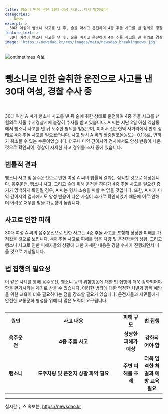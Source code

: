 ```yaml
---
title: 뺑소니 만취 운전 30대 여성 사고...다시 발생했다!
categories:
  - News
excerpt: >
  30대 여성이 뺑소니 사고를 낸 후, 술을 마시고 운전하여 4중 추돌 사고를 낸 혐의로 경찰에 붙잡혔습니다. A 씨는 뺑소니 사고 이후 도주하다가 술에 취해 사고를 낸 것으로 확인됐으며, 혈중알코올농도는 0.1%이었고 면허가 취소된 상태였습니다. 또한 마약 간이시약 검사에서 양성 반응이 나온 것으로 전해졌습니다. 현재 경찰은 사고 경위를 조사 중에 있습니다.
feature_text: >
  30대 여성이 뺑소니 사고를 낸 후, 술을 마시고 운전하여 4중 추돌 사고를 낸 혐의로 경찰에 붙잡혔습니다. A 씨는 뺑소니 사고 이후 도주하다가 술에 취해 사고를 낸 것으로 확인됐으며, 혈중알코올농도는 0.1%이었고 면허가 취소된 상태였습니다. 또한 마약 간이시약 검사에서 양성 반응이 나온 것으로 전해졌습니다. 현재 경찰은 사고 경위를 조사 중에 있습니다.
image: 'https://newsdao.kr/res/images/meta/newsdao_breakingnews.jpg'
---
```


<p><img src="https://newsdao.kr/res/images/meta/newsdao_breakingnews.jpg" alt="ontimetimes 속보" /></p>

<h1>뺑소니로 인한 술취한 운전으로 사고를 낸 30대 여성, 경찰 수사 중</h1>

<p data-ke-size="size16">&nbsp;</p>

<p>30대 여성 A 씨가 뺑소니 사고를 낸 뒤 술에 취한 상태로 운전하여 4중 추돌 사고를 낸 혐의로 서울 수서경찰서에 붙잡혀 수사를 받고 있습니다. A 씨는 지난 2일 아침 역삼동에서 뺑소니 사고를 낸 뒤 도주한 혐의를 받았으며, 이어서 신논현역 사거리에서 만취 상태로 4중 추돌 사고를 일으켰습니다. 사고 당시 A 씨의 혈중알코올농도는 0.1％로, 면허가 취소될 수 있는 수준이었습니다. 더구나 마약 간이시약 검사에서도 양성 반응이 나온 것으로 확인되어, 경찰이 자세한 사고 경위를 조사 중에 있습니다.</p>

<p data-ke-size="size16"></p>

<h2 data-ke-size="size26">법률적 결과</h2>

<p data-ke-size="size16">뺑소니 사고 및 음주운전으로 인한 여성 A 씨의 법률적 결과는 심각할 것으로 예상됩니다. 음주운전, 뺑소니 사고, 그리고 술에 취해 운전을 하다가 4중 추돌 사고를 일으킨 증거가 명백하게 확인될 경우, A 씨는 형사 소송을 피할 수 없을 것입니다. 또한, A 씨가 마약 간이시약 검사에서도 양성 반응이 나온 사실이 추가로 확인되었기 때문에 이로 인해 더 어려운 처우를 받을 가능성이 높습니다.</p>

<h2 data-ke-size="size26">사고로 인한 피해</h2>

<p data-ke-size="size16">30대 여성 A 씨의 음주운전으로 인한 사고는 4중 추돌 사고를 포함해 상당한 피해를 가져왔을 것으로 보입니다. 4중 추돌 사고로 피해를 입은 차량 및 운전자들의 상황, 그리고 뺑소니 사고로 인한 피해자들의 상황에 대한 자세한 내용은 경찰 수사가 진행되면서 나올 것으로 예상됩니다.</p>

<h2 data-ke-size="size26">법 집행의 필요성</h2>

<p data-ke-size="size16">이 같은 사례를 통해 음주운전, 뺑소니 등의 위험행동에 대한 법 집행이 더욱 강화되어야 함을 환기시키는 계기로 삼을 수 있습니다. 이러한 범죄에 대한 엄정한 처벌과 함께 예방을 위한 교육이 더욱 필요하다는 점을 강조할 필요가 있습니다. 운전자들과 시민들에게 안전한 교통문화 형성을 위해 더 많은 노력이 요구됩니다.</p>

<p data-ke-size="size16"></p>

<table>
  <caption></caption>
  <colgroup>
  <col width="92" />
  <col width="469" />
  <col width="89" />
  <col width="92" />
  </colgroup>
  <tbody>
    <tr>
      <td style="text-align: center; height: 17px;"><b>원인</b></td>
      <td style="text-align: center; height: 17px;"><b>사고 내용</b></td>
      <td style="text-align: center; height: 17px;"><b>피해 규모</b></td>
      <td style="text-align: center; height: 17px;"><b>법 집행</b></td>
    </tr>
    <tr>
      <td style="text-align: center; height: 17px;"><b>음주운전</b></td>
      <td style="text-align: center; height: 17px;"><b>4중 추돌 사고</b></td>
      <td style="text-align: center; height: 17px;"><b>상당한 피해가 예상</b></td>
      <td style="text-align: center; height: 17px;"><b>강화되어야 함</b></td>
    </tr>
    <tr>
      <td style="text-align: center; height: 17px;"><b>뺑소니</b></td>
      <td style="text-align: center; height: 17px;"><b>도주차량 및 운전자 상황 파악 필요</b></td>
      <td style="text-align: center; height: 17px;"><b>주변 피해를 초래</b></td>
      <td style="text-align: center; height: 17px;"><b>더욱 엄격한 처벌과 예방 교육 필요</b></td>
    </tr>
  </tbody>
</table>

<p data-ke-size="size16"></p>

<hr>
실시간 뉴스 속보는, <a href="https://newsdao.kr" rel="dofollow">https://newsdao.kr</a>


